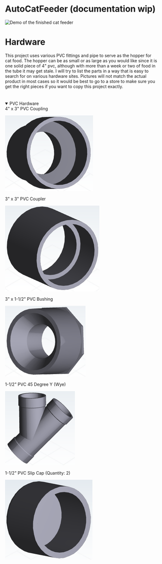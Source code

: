 # AutoCatFeeder (documentation wip)
![Demo of the finished cat feeder](images/Demo.gif)
# Hardware
This project uses various PVC fittings and pipe to serve as the hopper for cat food. The hopper can be as small or as large as you would like since it is one solid piece of 4" pvc, although with more than a week or two of food in the tube it may get stale. I will try to list the parts in a way that is easy to search for on various hardware sites. Pictures will not match the actual product in most cases so it would be best to go to a store to make sure you get the right pieces if you want to copy this project exactly.
# 
<details open>
<summary> PVC Hardware</summary>
  4" x 3" PVC Coupling
 
  ![](images/4x3-Coupler.png)
 
  3" x 3" PVC Coupler
 
  ![](images/3x3-Coupler.png)
 
  3" x 1-1/2" PVC Bushing
 
  ![](images/3x1.5-Bushing.png)
 
  1-1/2" PVC 45 Degree Y (Wye)
 
  ![](images/1.5-45-deg-Y-(Wye).png)
 
  1-1/2" PVC Slip Cap (Quantity: 2)
 
  ![](images/1.5-Cap.png)
</details>  
